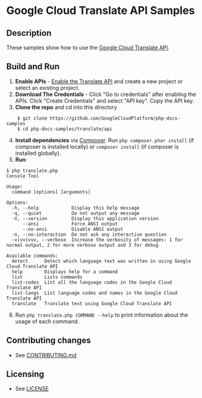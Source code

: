 # Google Cloud Translate API Samples

## Description

These samples show how to use the [Google Cloud Translate API](
https://cloud.google.com/translate/).

## Build and Run
1.  **Enable APIs** - [Enable the Translate API](https://console.cloud.google.com/flows/enableapi?apiid=translate)
    and create a new project or select an existing project.
2.  **Download The Credentials** - Click "Go to credentials" after enabling the APIs. Click "Create Credentials"
    and select "API key". Copy the API key.
3.  **Clone the repo** and cd into this directory
```
    $ git clone https://github.com/GoogleCloudPlatform/php-docs-samples
    $ cd php-docs-samples/translate/api
```
4.  **Install dependencies** via [Composer](http://getcomposer.org/doc/00-intro.md).
    Run `php composer.phar install` (if composer is installed locally) or `composer install`
    (if composer is installed globally).
5.  **Run**:
```
$ php translate.php 
Console Tool

Usage:
  command [options] [arguments]

Options:
  -h, --help            Display this help message
  -q, --quiet           Do not output any message
  -V, --version         Display this application version
      --ansi            Force ANSI output
      --no-ansi         Disable ANSI output
  -n, --no-interaction  Do not ask any interactive question
  -v|vv|vvv, --verbose  Increase the verbosity of messages: 1 for normal output, 2 for more verbose output and 3 for debug

Available commands:
  detect      Detect which language text was written in using Google Cloud Translate API
  help        Displays help for a command
  list        Lists commands
  list-codes  List all the language codes in the Google Cloud Translate API
  list-langs  List language codes and names in the Google Cloud Translate API
  translate   Translate text using Google Cloud Translate API
```

6. Run `php translate.php COMMAND --help` to print information about the usage of each command.

## Contributing changes

* See [CONTRIBUTING.md](../../CONTRIBUTING.md)

## Licensing

* See [LICENSE](../../LICENSE)

